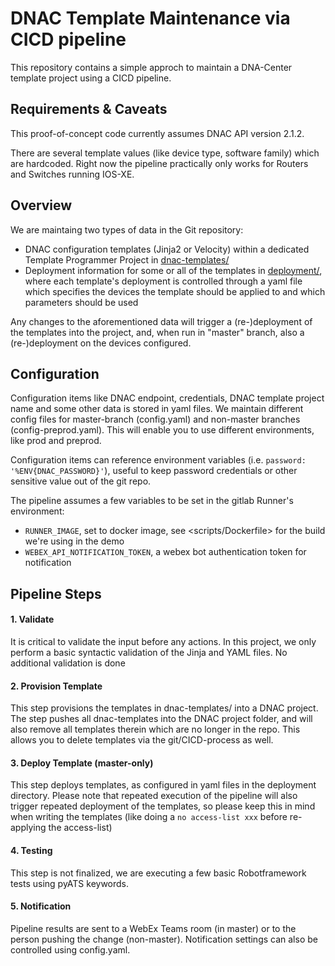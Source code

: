 # DNAC Template Maintenance via CICD pipeline

This repository contains a simple approch to maintain a DNA-Center template
project using a CICD pipeline.

## Requirements & Caveats

This proof-of-concept code currently assumes DNAC API version 2.1.2.

There are several template values (like device type, software family) which are hardcoded. Right now the pipeline practically only works for Routers and Switches running IOS-XE.

## Overview
We are maintaing two types of data in the Git repository:

- DNAC configuration templates (Jinja2 or Velocity) within a dedicated Template Programmer Project in [dnac-templates/](dnac-templates/)
- Deployment information for some or all of the templates in [deployment/](deployment/), where each template's deployment is controlled through a yaml file which specifies the devices the template should be applied to and which parameters should be used

Any changes to the aforementioned data will trigger a (re-)deployment of the templates into the project, and, when run in "master" branch, also a (re-)deployment on the devices configured.

## Configuration

Configuration items like DNAC endpoint, credentials, DNAC template project name and some other data is stored in yaml files. We maintain different config files for master-branch (config.yaml) and non-master branches (config-preprod.yaml). This will enable you to use different environments, like prod and preprod.

Configuration items can reference environment variables (i.e. `password: '%ENV{DNAC_PASSWORD}'`), useful to keep password credentials or other sensitive value out of the git repo.

The pipeline assumes a few variables to be set in the gitlab Runner's environment:
- `RUNNER_IMAGE`, set to docker image, see <scripts/Dockerfile> for the build we're using in the demo
- `WEBEX_API_NOTIFICATION_TOKEN`, a webex bot authentication token for notification

## Pipeline Steps

#### 1. Validate

It is critical to validate the input before any actions. In this project, we only perform a basic syntactic validation of the Jinja and YAML files. No additional validation is done

#### 2. Provision Template

This step provisions the templates in dnac-templates/ into a DNAC project. The step pushes all dnac-templates into the DNAC project folder, and will also remove all templates therein which are no longer in the repo. This allows you to delete templates via the git/CICD-process as well.

#### 3. Deploy Template (master-only)

This step deploys templates, as configured in yaml files in the deployment directory. Please note that repeated execution of the pipeline will also trigger repeated deployment of the templates, so please keep this in mind when writing the templates (like doing a `no access-list xxx` before re-applying the access-list)

#### 4. Testing

This step is not finalized, we are executing a few basic Robotframework tests using pyATS keywords.

#### 5. Notification

Pipeline results are sent to a WebEx Teams room (in master) or to the person pushing the change (non-master). Notification settings can also be controlled using config.yaml.

